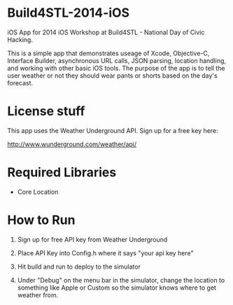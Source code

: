 Build4STL-2014-iOS
==================

iOS App for 2014 iOS Workshop at Build4STL - National Day of Civic Hacking.

This is a simple app that demonstrates useage of Xcode, Objective-C, Interface Builder, asynchronous URL calls, JSON parsing, location handling, and working with other basic iOS tools. The purpose of the app is to tell the user weather or not they should wear pants or shorts based on the day's forecast.

License stuff
==================

This app uses the Weather Underground API. Sign up for a free key here:

http://www.wunderground.com/weather/api/

Required Libraries
==================

- Core Location

How to Run
==================

1) Sign up for free API key from Weather Underground

2) Place API Key into Config.h where it says "your api key here"

3) Hit build and run to deploy to the simulator

4) Under "Debug" on the menu bar in the simulator, change the location to something like Apple or Custom so the simulator knows where to get weather from.
